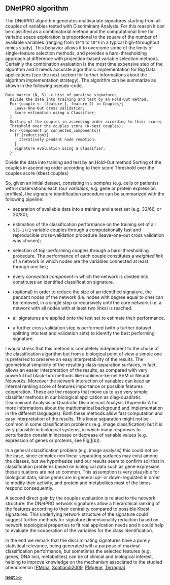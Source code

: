 ## DNetPRO algorithm

The DNetPRO algorithm generates multivariate signatures starting from
all couples of variables tested with Discriminant Analysis. For this
reason it can be classified as a combinatorial method and the
computational time for variable space exploration is proportional to the
square of the number of available variables (ranging from `10^3` to
`10^5` in a typical high-throughput omics study). This behavior allows
it to overcome some of the limits of single-feature selection methods,
and provides a hard-thresholding approach at difference with
projection-based variable selection methods. Certainly the combination
evaluation is the most time expensive step of the algorithm and it needs
accurate algorithmic implementation for Big Data applications (see the
next section for further informations about the algorithm implementation
strategy). The algorithm can be summarize as shown
in the following pseudo-code.

```
Data matrix (N, S) -> List of putative signatures
  Divide the data into training and test by an Hold-Out method;
  For {couple <- (feature_1, feature_2) in Couples}{
    Leave-One-Out cross validation;
    Score estimation using a Classifier;
  }
  Sorting of the couples in ascending order according to their score;
  Threshold over the couples score (K-best couples);
  For {component in connected_components}{
    If {reduction}{
      Iteratively pendant node remotion;
    }
    Signature evaluation using a Classifier;
  }
```


Divide the data into training and test by an Hold-Out method Sorting of
the couples in ascending order according to their score Threshold over
the couples score (`K`best couples)

So, given an initial dataset, consisting in `S` *samples* (e.g. cells or
patients) with `N` observations each (our *variables*, e.g. gene or
protein expression profiles), the signature identification procedure can
be summarized with the following pipeline:

-   separation of available data into a training and a test set (e.g.
    33/66, or 20/80);

-   estimation of the classification performance on the training set of
    all `S(S-1)/2` variable couples through a computationally fast and
    reproducible cross-validation procedure (leave-one-out cross
    validation was chosen);

-   selection of top-performing couples through a hard-thresholding
    procedure. The performance of each couple constitutes a *weighted
    link* of a network in which nodes are the variables connected at
    least through one link;

-   every *connected component* in which the network is divided into
    constitutes an identified classification signature.

-   (optional) in order to reduce the size of an identified signature,
    the pendant nodes of the network (i.e. nodes with degree equal to
    one) can be removed, in a single step or recursively until the core
    network (i.e. a network with all nodes with at least two links) is
    reached.

-   all signatures are applied onto the test set to estimate their
    performance.

-   a further cross validation step is performed (with a further dataset
    splitting into test and validation sets) to identify the best
    performing signature.

I would stress that this method is completely independent to the chose
of the classification algorithm but from a biological point of view a
simple one is preferred to preserve an easy interpretability of the
results. The geometrical simplicity of the resulting class-separation
surfaces, in fact, allows an easier interpretation of the results, as
compared with very powerful but black-box methods like nonlinear-kernel
SVM or Neural Networks. Moreover the network interaction of variables
can keep an internal ranking score of features importance or possible
features cooperation. These are the reasons that move us to use very
simple classifier methods in our biological application as
diag-quadratic Discriminant Analysis or Quadratic Discriminant Analysis
(Appendix A for more informations about the mathematical background and
implementation in the different languages). Both these methods allow
fast computation and easy interpretation of the results. This linear
separation might not be common in some classification problems (e.g.
image classification) but it is very plausible in biological systems, in
which many responses to perturbation consist in increase or decrease of
variable values (e.g. expression of genes or proteins, see
Fig.[1](https://raw.githubusercontent.com/Nico-Curti/PhDthesis/master/img/expression.svg?token=AF4CJXY7EMQ24VIPT2D6ATC5VYJ2K&sanitize=true)(b)).

In a general classification problem (e.g. image analysis) this could not
be the case, since complex non linear separating surfaces may exist
among the classes, but we hypothesize (and our results seem to confirm
so) that in classification problems based on biological data such as
gene expression these situations are not so common. This assumption is
very plausible for biological data, since genes are in general up- or
down-regulated in order to modify their activity, and protein and
metabolites most of the times respond consequently.

A second direct gain by the couples evaluation is related to the network
structure: the DNetPRO network signatures allow a hierarchical ranking
of the features according to their centrality compared to possible Kbest
signatures. This underlying network structure of the signature could
suggest further methods for signature dimensionality reduction based on
network topological properties to fit real application needs and it
could help to evaluate the cooperation of the variables for the class
identification.

In the end we remark that the discriminating signatures have a purely
statistical relevance, being generated with a purpose of maximal
classification performance, but sometimes the selected features (e.g.
genes, DNA loci, metabolites) can be of clinical and biological
interest, helping to improve knowledge on the mechanism associated to
the studied phenomenon [[PMrna](https://genome.cshlp.org/content/early/2013/10/02/gr.155192.113.abstract),
[Scotlandi2009](https://doi.org/10.1200/JCO.2008.19.2542),
[PMgene](https://www.ncbi.nlm.nih.gov/pubmed/26297486),
[Terragna](https://www.ncbi.nlm.nih.gov/pubmed/26575327)].


[**next >>**](./ToyModel.md)
